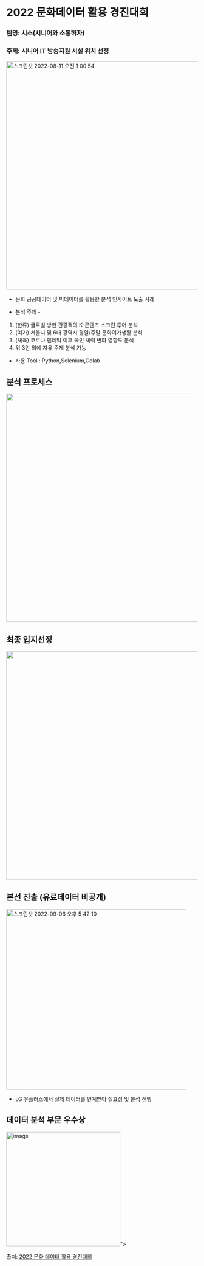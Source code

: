 # 2022 문화데이터 활용 경진대회

### 팀명: 시소(시니어와 소통하자)
### 주제: 시니어 IT 방송지원 시설 위치 선정

<img width="600" alt="스크린샷 2022-08-11 오전 1 00 54" src="https://user-images.githubusercontent.com/103649749/183957498-9b09e481-1aab-43d1-ba5a-8328059fe264.png">

* 문화 공공데이터 및 빅데이터를 활용한 분석 인사이트 도출 사례
- 분석 주제 -
1) (한류) 글로벌 방한 관광객의 K-콘텐츠 스크린 투어 분석
2) (여가) 서울시 및 6대 광역시 평일/주말 문화여가생활 분석
3) (체육) 코로나 팬데믹 이후 국민 체력 변화 영향도 분석
4) 위 3안 외에 자유 주제 분석 가능
* 사용 Tool : Python,Selenium,Colab

## 분석 프로세스
<img width="600" src="https://user-images.githubusercontent.com/103649749/183958762-a659508f-0cf6-456c-b50a-c867151cfa6f.png">

## 최종 입지선정
<img width="600" src="https://user-images.githubusercontent.com/103649749/183958789-ab3886ca-4c76-47d9-8ccd-2eec3a699d18.png">

## 본선 진출 (유료데이터 비공개)
<img width="474" alt="스크린샷 2022-09-06 오후 5 42 10" src="https://user-images.githubusercontent.com/103649749/188589375-ba47e578-b91e-4eb6-8074-19c8b4c162f3.png">

* LG 유플러스에서 실제 데이터를 인계받아 실효성 및 분석 진행

## 데이터 분석 부문 우수상
<img width="300" alt="image" src="https://github.com/jenny5587/Senior_Team_project/assets/103649749/57091c66-d1cc-4c9e-81f4-531798635d74">">

출처: [2022 문화 데이터 활용 경진대회](https://www.culture.go.kr/data/contest/about01.do)
